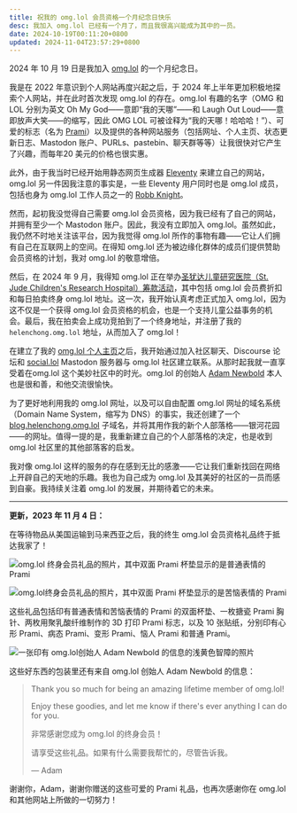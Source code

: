 ```yaml
---
title: 祝我的 omg.lol 会员资格一个月纪念日快乐
desc: 我加入 omg.lol 已经有一个月了，而且我很高兴能成为其中的一员。
date: 2024-10-19T00:11:20+0800
updated: 2024-11-04T23:57:29+0800
---
```


2024 年 10 月 19 日是我加入 [omg.lol](https://home.omg.lol/) 的一个月纪念日。

我是在 2022 年意识到个人网站再度兴起之后，于 2024 年上半年更加积极地探索个人网站，并在此时首次发现 omg.lol 的存在。omg.lol 有趣的名字（OMG 和 LOL 分别为英文 Oh My God——意即“我的天哪”——和 Laugh Out Loud——意即放声大笑——的缩写，因此 OMG LOL 可被诠释为“我的天哪！哈哈哈！”）、可爱的标志（名为 [Prami](https://prami.omg.lol/)）以及提供的各种网站服务（包括网址、个人主页、状态更新日志、Mastodon 账户、PURLs、pastebin、聊天群等等）让我很快对它产生了兴趣，而每年20 美元的价格也很实惠。

此外，由于我当时已经开始用静态网页生成器 [Eleventy](https://www.11ty.dev/) 来建立自己的网站，omg.lol 另一件因我注意的事实是，一些 Eleventy 用户同时也是 omg.lol 成员，包括也身为 omg.lol 工作人员之一的 [Robb Knight](https://rknight.me/)。

然而，起初我没觉得自己需要 omg.lol 会员资格，因为我已经有了自己的网站，并拥有至少一个 Mastodon 账户。因此，我没有立即加入 omg.lol。虽然如此，我仍然不时地关注该平台，因为我觉得 omg.lol 所作的事物有趣——它让人们拥有自己在互联网上的空间。在得知 omg.lol 还为被边缘化群体的成员们提供赞助会员资格的计划，我对 omg.lol 的敬意增倍。

然后，在 2024 年 9 月，我得知 omg.lol 正在举办[圣犹达儿童研究医院（St. Jude Children's Research Hospital）筹款活动](https://omglol.news/2024/08/28/supporting-st-jude-with-a-month-of-awesomeness)，其中包括 omg.lol 会员费折扣和每日拍卖终身 omg.lol 地址。这一次，我开始认真考虑正式加入 omg.lol，因为这不仅是一个获得 omg.lol 会员资格的机会，也是一个支持儿童公益事务的机会。最后，我在拍卖会上成功竞拍到了一个终身地址，并注册了我的 `helenchong.omg.lol` 地址，从而加入了 omg.lol！

在建立了我的 [omg.lol 个人主页](https://helenchong.omg.lol/)之后，我开始通过加入社区聊天、Discourse 论坛和 [social.lol](https://social.lol/) Mastodon 服务器与 omg.lol 社区建立联系。从那时起我就一直享受着在omg.lol 这个美妙社区中的时光。omg.lol 的创始人 [Adam Newbold](https://adam.omg.lol/) 本人也是很和善，和他交流很愉快。

为了更好地利用我的 omg.lol 网址，以及可以自由配置 omg.lol 网址的域名系统（Domain Name System，缩写为 DNS）的事实，我还创建了一个 [blog.helenchong.omg.lol](https://blog.helenchong.omg.lol/) 子域名，并将其用作我的新个人部落格——银河花园——的网址。值得一提的是，我重新建立自己的个人部落格的决定，也是收到 omg.lol 社区里的其他部落客的启发。

我对像 omg.lol 这样的服务的存在感到无比的感激——它让我们重新找回在网络上开辟自己的天地的乐趣。我也为自己成为 omg.lol 及其美好的社区的一员而感到自豪。我持续关注着 omg.lol 的发展，并期待着它的未来。

---

**更新，2023 年 11 月 4 日：**

在等待物品从美国运输到马来西亚之后，我的终生 omg.lol 会员资格礼品终于抵达我家了！

![omg.lol 终身会员礼品的照片，其中双面 Prami 杯垫显示的是普通表情的 Prami](https://cdn.some.pics/helenchong/6728b7f709104.jpg)

![omg.lol终身会员礼品的照片，其中双面 Prami 杯垫显示的是苦恼表情的 Prami](https://cdn.some.pics/helenchong/6728b8092e3ad.jpg)

这些礼品包括印有普通表情和苦恼表情的 Prami 的双面杯垫、一枚搪瓷 Prami 胸针、两枚用聚乳酸纤维制作的 3D 打印 Prami 标志，以及 10 张贴纸，分别印有心形 Prami、病态 Prami、变形 Prami、恼人 Prami 和普通 Prami。

![一张印有 omg.lol创始人 Adam Newbold 的信息的浅黄色智障的照片](https://cdn.some.pics/helenchong/6728b81b68b5a.jpg)

这些好东西的包装里还有来自 omg.lol 创始人 Adam Newbold 的信息：

> Thank you so much for being an amazing lifetime member of omg.lol!
>
> Enjoy these goodies, and let me know if there's ever anything I can do for you.
>
> 非常感谢您成为 omg.lol 的终身会员！
>
> 请享受这些礼品。如果有什么需要我帮忙的，尽管告诉我。
>
> — Adam

谢谢你，Adam，谢谢你赠送的这些可爱的 Prami 礼品，也再次感谢你在 omg.lol 和其他网站上所做的一切努力！